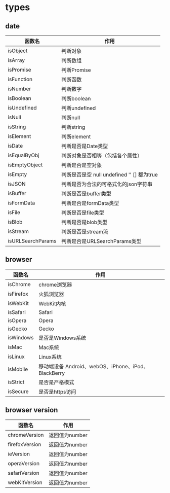 # types

## date

| 函数名            | 作用                                       |
| ----------------- | ------------------------------------------ |
| isObject          | 判断对象                                   |
| isArray           | 判断数组                                   |
| isPromise         | 判断Promise                                |
| isFunction        | 判断函数                                   |
| isNumber          | 判断数字                                   |
| isBoolean         | 判断boolean                                |
| isUndefined       | 判断undefined                              |
| isNull            | 判断null                                   |
| isString          | 判断string                                 |
| isElement         | 判断element                                |
| isDate            | 判断是否是Date类型                         |
| isEqualByObj      | 判断对象是否相等（包括各个属性）           |
| isEmptyObject     | 判断是否是空对象                           |
| isEmpty           | 判断是否是空 null undefined '' [] 都为true |
| isJSON            | 判断是否为合法的可格式化的json字符串       |
| isBuffer          | 判断是否是buffer类型                       |
| isFormData        | 判断是否是formData类型                     |
| isFile            | 判断是否是file类型                         |
| isBlob            | 判断是否是blob类型                         |
| isStream          | 判断是否是stream流                         |
| isURLSearchParams | 判断是否是URLSearchParams类型              |

## browser

| 函数名    | 作用                                                |
| --------- | --------------------------------------------------- |
| isChrome  | chrome浏览器                                        |
| isFirefox | 火狐浏览器                                          |
| isWebKit  | WebKit内核                                          |
| isSafari  | Safari                                              |
| isOpera   | Opera                                               |
| isGecko   | Gecko                                               |
| isWindows | 是否是Windows系统                                   |
| isMac     | Mac系统                                             |
| isLinux   | Linux系统                                           |
| isMobile  | 移动端设备 Android、webOS、iPhone、iPod、BlackBerry |
| isStrict  | 是否是严格模式                                      |
| isSecure  | 是否是https访问                                     |

## browser version

| 函数名         | 作用           |
| -------------- | -------------- |
| chromeVersion  | 返回值为number |
| firefoxVersion | 返回值为number |
| ieVersion      | 返回值为number |
| operaVersion   | 返回值为number |
| safariVersion  | 返回值为number |
| webKitVersion  | 返回值为number |
